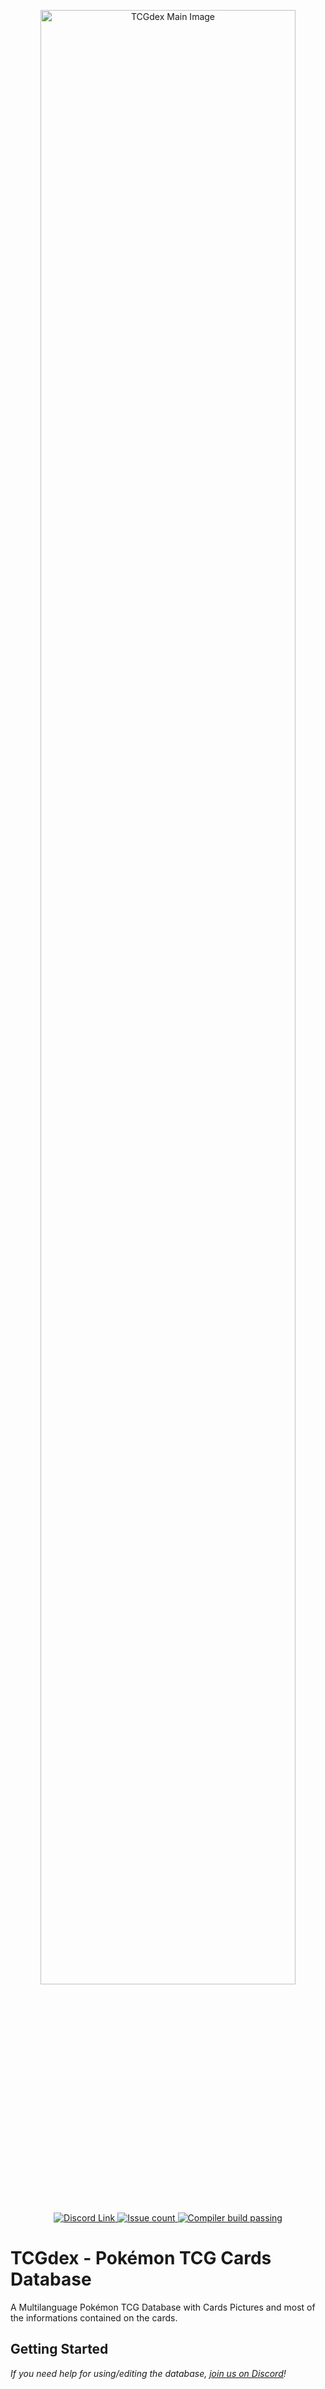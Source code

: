 <p align="center">
	<a href="https://www.tcgdex.net">
		<img src="https://www.tcgdex.net/assets/og.png" width="90%" alt="TCGdex Main Image">
	</a>
</p>
<p align="center">
	<a href="https://tcgdex.dev/discord">
		<img src="https://img.shields.io/discord/857231041261076491?color=%235865F2&label=Discord" alt="Discord Link">
	</a>
	<a href="https://github.com/tcgdex/cards-database/issues">
		<img src="https://img.shields.io/github/issues/tcgdex/documentation?style=flat-square&color=%2344CC11" alt="Issue count">
	</a>
	<a href="https://github.com/tcgdex/documentation">
		<img src="https://img.shields.io/github/actions/workflow/status/tcgdex/documentation/build_docker.yml?style=flat-square" alt="Compiler build passing" />
	</a>
</p>

# TCGdex - Pokémon TCG Cards Database

A Multilanguage Pokémon TCG Database with Cards Pictures and most of the informations contained on the cards.

## Getting Started

_If you need help for using/editing the database, [join us on Discord](https://tcgdex.dev/discord)!_
